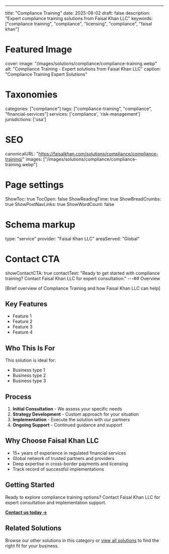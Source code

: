 ---
title: "Compliance Training"
date: 2025-08-02
draft: false
description: "Expert compliance training solutions from Faisal Khan LLC"
keywords: ["compliance training", "compliance", "licensing", "compliance", "faisal khan"]

# Featured Image
cover:
    image: "/images/solutions/compliance/compliance-training.webp"
    alt: "Compliance Training - Expert solutions from Faisal Khan LLC"
    caption: "Compliance Training Expert Solutions"

# Taxonomies
categories: ["compliance"]
tags: ["compliance-training", "compliance", "financial-services"]
services: ['compliance', 'risk-management']
jurisdictions: ['usa']

# SEO
canonicalURL: "https://faisalkhan.com/solutions/compliance/compliance-training/"
images: ["/images/solutions/compliance/compliance-training.webp"]

# Page settings
ShowToc: true
TocOpen: false
ShowReadingTime: true
ShowBreadCrumbs: true
ShowPostNavLinks: true
ShowWordCount: false

# Schema markup
type: "service"
provider: "Faisal Khan LLC"
areaServed: "Global"

# Contact CTA
showContactCTA: true
contactText: "Ready to get started with compliance training? Contact Faisal Khan LLC for expert consultation."
---## Overview

[Brief overview of Compliance Training and how Faisal Khan LLC can help]

## Key Features

- Feature 1
- Feature 2  
- Feature 3
- Feature 4

## Who This Is For

This solution is ideal for:

- Business type 1
- Business type 2
- Business type 3

## Process

1. **Initial Consultation** - We assess your specific needs
2. **Strategy Development** - Custom approach for your situation  
3. **Implementation** - Execute the solution with our partners
4. **Ongoing Support** - Continued guidance and support

## Why Choose Faisal Khan LLC

- 15+ years of experience in regulated financial services
- Global network of trusted partners and providers
- Deep expertise in cross-border payments and licensing
- Track record of successful implementations

## Getting Started

Ready to explore compliance training options? Contact Faisal Khan LLC for expert consultation and implementation support.

**[Contact us today →](mailto:contact@faisalkhan.com)**

## Related Solutions

Browse our other solutions in this category or [view all solutions](/solutions/) to find the right fit for your business.
